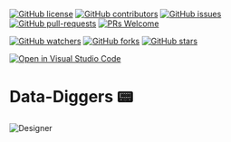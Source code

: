 [![GitHub license](https://img.shields.io/github/license/SINGHxTUSHAR/Data-Diggers.svg)](https://github.com/SINGHxTUSHAR/Data-Diggers/blob/master/LICENSE)
[![GitHub contributors](https://img.shields.io/github/contributors/SINGHxTUSHAR/Data-Diggers.svg)](https://GitHub.com/SINGHxTUSHAR/Data-Diggers/graphs/contributors/)
[![GitHub issues](https://img.shields.io/github/issues/SINGHxTUSHAR/Data-Diggers.svg)](https://GitHub.com/SINGHxTUSHAR/Data-Diggers/issues/)
[![GitHub pull-requests](https://img.shields.io/github/issues-pr/SINGHxTUSHAR/Data-Diggers.svg)](https://GitHub.com/SINGHxTUSHAR/Data-Diggers/pulls/)
[![PRs Welcome](https://img.shields.io/badge/PRs-welcome-brightgreen.svg?style=flat-square)](http://makeapullrequest.com)


[![GitHub watchers](https://img.shields.io/github/watchers/SINGHxTUSHAR/Data-Diggers.svg?style=social&label=Watch&maxAge=2592000)](https://GitHub.com/SINGHxTUSHAR/Data-Diggers/watchers/)
[![GitHub forks](https://img.shields.io/github/forks/SINGHxTUSHAR/Data-Diggers.svg?style=social&label=Fork&maxAge=2592000)](https://GitHub.com/SINGHxTUSHAR/Data-Diggers/network/)
[![GitHub stars](https://img.shields.io/github/stars/SINGHxTUSHAR/Data-Diggers.svg?style=social&label=Star&maxAge=2592000)](https://GitHub.com/SINGHxTUSHAR/Data-Diggers/stargazers/)

[![Open in Visual Studio Code](https://img.shields.io/static/v1?logo=visualstudiocode&label=&message=Open%20in%20Visual%20Studio%20Code&labelColor=2c2c32&color=007acc&logoColor=007acc)](https://open.vscode.dev/SINGHxTUSHAR/Data-Diggers)

# Data-Diggers 📟
![Designer](https://github.com/SINGHxTUSHAR/Data-Diggers/assets/113624520/7727233e-2ead-44e0-ad4e-9234c0d9d8e3)



